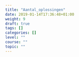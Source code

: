 ```yaml
---
title: "Aantal_oplossingen"
date: 2019-01-14T17:36:48+01:00
weight: 9
draft: true
tags: []
categories: []
level: ""
course: ""
topic: ""
---
```


